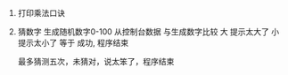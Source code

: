 1. 打印乘法口诀
2. 猜数字
    生成随机数字0-100
    从控制台数据 与生成数字比较
    大 提示太大了
    小 提示太小了
    等于 成功, 程序结束

    最多猜测五次，未猜对，说太笨了，程序结束